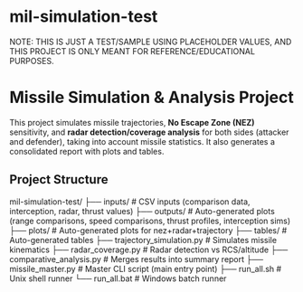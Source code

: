 # mil-simulation-test
NOTE: THIS IS JUST A TEST/SAMPLE USING PLACEHOLDER VALUES, AND THIS PROJECT IS ONLY MEANT FOR REFERENCE/EDUCATIONAL PURPOSES.

# Missile Simulation & Analysis Project

This project simulates missile trajectories, **No Escape Zone (NEZ)** sensitivity, and **radar detection/coverage analysis** for both sides (attacker and defender), taking into account missile statistics.
It also generates a consolidated report with plots and tables.

## Project Structure
mil-simulation-test/
├── inputs/ # CSV inputs (comparison data, interception, radar, thrust values)
├── outputs/ # Auto-generated plots (range comparisons, speed comparisons, thrust profiles, interception sims)
├── plots/ # Auto-generated plots for nez+radar+trajectory
├── tables/ # Auto-generated tables
├── trajectory_simulation.py # Simulates missile kinematics
├── radar_coverage.py # Radar detection vs RCS/altitude
├── comparative_analysis.py # Merges results into summary report
├── missile_master.py # Master CLI script (main entry point)
├── run_all.sh # Unix shell runner
└── run_all.bat # Windows batch runner
